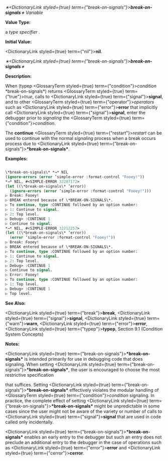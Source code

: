*∗<DictionaryLink styled={true} term={"break-on-signals"}><b>*break-on-signals*</b></DictionaryLink>∗ Variable* 



**Value Type:** 



a *type specifier* . 



**Initial Value:** 



<DictionaryLink styled={true} term={"nil"}><b>nil</b></DictionaryLink>. 







 



 



*∗<DictionaryLink styled={true} term={"break-on-signals"}><b>*break-on-signals*</b></DictionaryLink>∗* 



**Description:** 



When (typep <GlossaryTerm styled={true} term={"condition"}><i>condition</i></GlossaryTerm> \*break-on-signals\*) returns <GlossaryTerm styled={true} term={"true"}><i>true</i></GlossaryTerm>, calls to <DictionaryLink styled={true} term={"signal"}><b>signal</b></DictionaryLink>, and to other <GlossaryTerm styled={true} term={"operator"}><i>operators</i></GlossaryTerm> such as <DictionaryLink styled={true} term={"error"}><b>error</b></DictionaryLink> that implicitly call <DictionaryLink styled={true} term={"signal"}><b>signal</b></DictionaryLink>, enter the debugger prior to *signaling* the <GlossaryTerm styled={true} term={"condition"}><i>condition</i></GlossaryTerm>. 



The **continue** <GlossaryTerm styled={true} term={"restart"}><i>restart</i></GlossaryTerm> can be used to continue with the normal *signaling* process when a break occurs process due to <DictionaryLink styled={true} term={"break-on-signals"}><b>\*break-on-signals\*</b></DictionaryLink>. 



**Examples:**
```lisp

\*break-on-signals\* *→* NIL 
(ignore-errors (error ’simple-error :format-control "Fooey!")) 
*→* NIL, #<SIMPLE-ERROR 32207172> 
(let ((\*break-on-signals\* ’error)) 
  (ignore-errors (error ’simple-error :format-control "Fooey!"))) 
▷ Break: Fooey! 
▷ BREAK entered because of \*BREAK-ON-SIGNALS\*. 
▷ To continue, type :CONTINUE followed by an option number: 
▷ 1: Continue to signal. 
▷ 2: Top level. 
▷ Debug> :CONTINUE 1 
▷ Continue to signal. 
*→* NIL, #<SIMPLE-ERROR 32212257> 
(let ((\*break-on-signals\* ’error)) 
  (error ’simple-error :format-control "Fooey!")) 
▷ Break: Fooey! 
▷ BREAK entered because of \*BREAK-ON-SIGNALS\*. 
▷ To continue, type :CONTINUE followed by an option number: 
▷ 1: Continue to signal. 
▷ 2: Top level. 
▷ Debug> :CONTINUE 1 
▷ Continue to signal. 
▷ Error: Fooey! 
▷ To continue, type :CONTINUE followed by an option number: 
▷ 1: Top level. 
▷ Debug> :CONTINUE 1 
▷ Top level. 

```
**See Also:** 



<DictionaryLink styled={true} term={"break"}><b>break</b></DictionaryLink>, <DictionaryLink styled={true} term={"signal"}><b>signal</b></DictionaryLink>, <DictionaryLink styled={true} term={"warn"}><b>warn</b></DictionaryLink>, <DictionaryLink styled={true} term={"error"}><b>error</b></DictionaryLink>, <DictionaryLink styled={true} term={"typep"}><b>typep</b></DictionaryLink>, Section 9.1 (Condition System Concepts) 



**Notes:** 



<DictionaryLink styled={true} term={"break-on-signals"}><b>\*break-on-signals\*</b></DictionaryLink> is intended primarily for use in debugging code that does signaling. When setting <DictionaryLink styled={true} term={"break-on-signals"}><b>\*break-on-signals\*</b></DictionaryLink>, the user is encouraged to choose the most restrictive specification 







 



 



that suffices. Setting <DictionaryLink styled={true} term={"break-on-signals"}><b>\*break-on-signals\*</b></DictionaryLink> effectively violates the modular handling of <GlossaryTerm styled={true} term={"condition"}><i>condition</i></GlossaryTerm> signaling. In practice, the complete effect of setting <DictionaryLink styled={true} term={"break-on-signals"}><b>\*break-on-signals\*</b></DictionaryLink> might be unpredictable in some cases since the user might not be aware of the variety or number of calls to <DictionaryLink styled={true} term={"signal"}><b>signal</b></DictionaryLink> that are used in code called only incidentally. 



<DictionaryLink styled={true} term={"break-on-signals"}><b>\*break-on-signals\*</b></DictionaryLink> enables an early entry to the debugger but such an entry does not preclude an additional entry to the debugger in the case of operations such as <DictionaryLink styled={true} term={"error"}><b>error</b></DictionaryLink> and <DictionaryLink styled={true} term={"cerror"}><b>cerror</b></DictionaryLink>. 



